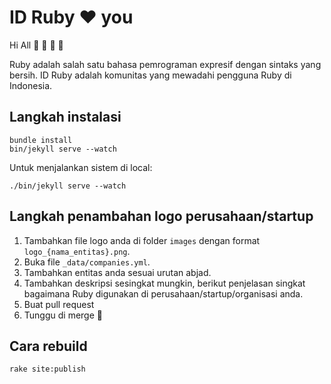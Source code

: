 # ID Ruby :heart: you
Hi All :blue_heart: :green_heart: :purple_heart: :yellow_heart:

Ruby adalah salah satu bahasa pemrograman expresif dengan sintaks yang bersih.
ID Ruby adalah komunitas yang mewadahi pengguna Ruby di Indonesia.

## Langkah instalasi
    bundle install
    bin/jekyll serve --watch

Untuk menjalankan sistem di local:

    ./bin/jekyll serve --watch

## Langkah penambahan logo perusahaan/startup

1. Tambahkan file logo anda di folder `images` dengan format `logo_{nama_entitas}.png`.
2. Buka file `_data/companies.yml`.
3. Tambahkan entitas anda sesuai urutan abjad.
4. Tambahkan deskripsi sesingkat mungkin, berikut penjelasan singkat bagaimana Ruby digunakan di perusahaan/startup/organisasi anda.
5. Buat pull request
6. Tunggu di merge :tada:

## Cara rebuild

```
rake site:publish
```
